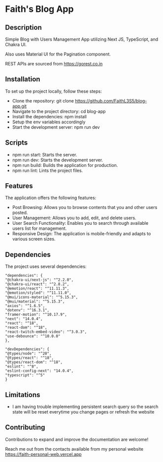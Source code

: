 # Faith's Blog App

## Description

Simple Blog with Users Management App utilizing Next JS, TypeScript, and Chakra UI.

Also uses Material UI for the Pagination component.

REST APIs are sourced from https://gorest.co.in

## Installation

To set up the project locally, follow these steps:

- Clone the repository: git clone https://github.com/FaithL3S5/blog-app.git
- Navigate to the project directory: cd blog-app
- Install the dependencies: npm install
- Setup the env variables accordingly
- Start the development server: npm run dev

## Scripts

- npm run start: Starts the server.
- npm run dev: Starts the development server.
- npm run build: Builds the application for production.
- npm run lint: Lints the project files.

## Features

The application offers the following features:

- Post Browsing: Allows you to browse contents that you and other users posted.
- User Management: Allows you to add, edit, and delete users.
- User Search Functionality: Enables you to search through available users list for management.
- Responsive Design: The application is mobile-friendly and adapts to various screen sizes.

## Dependencies

The project uses several dependencies:

    "dependencies": {
    "@chakra-ui/next-js": "^2.2.0",
    "@chakra-ui/react": "^2.8.2",
    "@emotion/react": "^11.11.3",
    "@emotion/styled": "^11.11.0",
    "@mui/icons-material": "^5.15.3",
    "@mui/material": "^5.15.3",
    "axios": "^1.6.5",
    "dotenv": "^16.3.1",
    "framer-motion": "^10.17.9",
    "next": "14.0.4",
    "react": "^18",
    "react-dom": "^18",
    "react-twitch-embed-video": "^3.0.3",
    "use-debounce": "^10.0.0"
    },

    "devDependencies": {
    "@types/node": "^20",
    "@types/react": "^18",
    "@types/react-dom": "^18",
    "eslint": "^8",
    "eslint-config-next": "14.0.4",
    "typescript": "^5"
    }

## Limitations

- I am having trouble implementing persistent search query so the search state will be reset everytime you change pages or refresh the website

## Contributing

Contributions to expand and improve the documentation are welcome!

Reach me out from the contacts available from my personal website https://faith-personal-web.vercel.app
